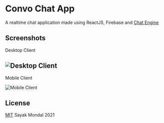 
# Convo Chat App

A realtime chat application made using ReactJS, Firebase and [Chat Engine](https://chatengine.io/)


## Screenshots
Desktop Client

![Desktop Client](https://i.imgur.com/UHTsShp.png)
---
Mobile Client

![Mobile Client](https://i.imgur.com/sGhWV0N.png)

  
## License

[MIT](https://choosealicense.com/licenses/mit/)  Sayak Mondal 2021

  